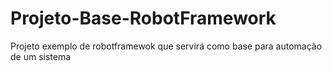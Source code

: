 # Projeto-Base-RobotFramework
Projeto exemplo de robotframewok que servirá como base para automação de um sistema
